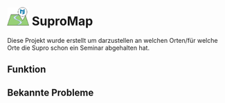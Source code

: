 <h1> <img src="https://raw.githubusercontent.com/FelRho/SuproMap/main/public/SuproMapIcon.png" alt="Icon" width=50/> SuproMap
</h1>


Diese Projekt wurde erstellt um darzustellen an welchen Orten/für welche Orte die Supro schon ein Seminar abgehalten hat.


<h2 style="margin-bottom: 5%;">Funktion</h2>



<h2>Bekannte Probleme</h2>

